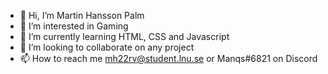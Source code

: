 - 👋 Hi, I’m Martin Hansson Palm
- 👀 I’m interested in Gaming
- 🌱 I’m currently learning HTML, CSS and Javascript
- 💞️ I’m looking to collaborate on any project
- 📫 How to reach me mh22rv@student.lnu.se or Manqs#6821 on Discord

<!---
mh22rv/mh22rv is a ✨ special ✨ repository because its `README.md` (this file) appears on your GitHub profile.
You can click the Preview link to take a look at your changes.
--->
